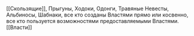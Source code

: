 [[Скользящие]], Прыгуны, Ходоки, Одонги, Травяные Невесты, Альбиносы, Шабнаки, все кто созданы Властями прямо или косвенно, все кто пользуется возможностями предоставляемыми Властями.
[[Власти]] 